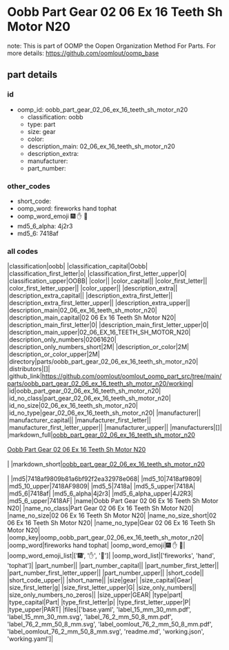 # Oobb Part Gear 02 06 Ex 16 Teeth Sh Motor N20  

note: This is part of OOMP the Oopen Organization Method For Parts. For more details: https://github.com/oomlout/oomp_base

##  part details





### id
* oomp_id: oobb_part_gear_02_06_ex_16_teeth_sh_motor_n20
  * classification: oobb
  * type: part
  * size: gear
  * color: 
  * description_main: 02_06_ex_16_teeth_sh_motor_n20
  * description_extra: 
  * manufacturer: 
  * part_number: 

### other_codes
* short_code: 
* oomp_word: fireworks hand tophat
* oomp_word_emoji :fireworks: :hand: :tophat:
* md5_6_alpha: 4j2r3
* md5_6: 7418af

### all codes 
|classification|oobb|
|classification_capital|Oobb|
|classification_first_letter|o|
|classification_first_letter_upper|O|
|classification_upper|OOBB|
|color||
|color_capital||
|color_first_letter||
|color_first_letter_upper||
|color_upper||
|description_extra||
|description_extra_capital||
|description_extra_first_letter||
|description_extra_first_letter_upper||
|description_extra_upper||
|description_main|02_06_ex_16_teeth_sh_motor_n20|
|description_main_capital|02 06 Ex 16 Teeth Sh Motor N20|
|description_main_first_letter|0|
|description_main_first_letter_upper|0|
|description_main_upper|02_06_EX_16_TEETH_SH_MOTOR_N20|
|description_only_numbers|02061620|
|description_only_numbers_short|2M|
|description_or_color|2M|
|description_or_color_upper|2M|
|directory|parts/oobb_part_gear_02_06_ex_16_teeth_sh_motor_n20|
|distributors|[]|
|github_link|https://github.com/oomlout/oomlout_oomp_part_src/tree/main/parts/oobb_part_gear_02_06_ex_16_teeth_sh_motor_n20/working|
|id|oobb_part_gear_02_06_ex_16_teeth_sh_motor_n20|
|id_no_class|part_gear_02_06_ex_16_teeth_sh_motor_n20|
|id_no_size|02_06_ex_16_teeth_sh_motor_n20|
|id_no_type|gear_02_06_ex_16_teeth_sh_motor_n20|
|manufacturer||
|manufacturer_capital||
|manufacturer_first_letter||
|manufacturer_first_letter_upper||
|manufacturer_upper||
|manufacturers|[]|
|markdown_full|[oobb_part_gear_02_06_ex_16_teeth_sh_motor_n20](https://github.com/oomlout/oomlout_oomp_part_src/tree/main/parts/oobb_part_gear_02_06_ex_16_teeth_sh_motor_n20/working)<br>[](https://github.com/oomlout/oomlout_oomp_part_src/tree/main/parts/oobb_part_gear_02_06_ex_16_teeth_sh_motor_n20/working)<br>[Oobb Part Gear 02 06 Ex 16 Teeth Sh Motor N20](https://github.com/oomlout/oomlout_oomp_part_src/tree/main/parts/oobb_part_gear_02_06_ex_16_teeth_sh_motor_n20/working)<br><br>|
|markdown_short|[oobb_part_gear_02_06_ex_16_teeth_sh_motor_n20](https://github.com/oomlout/oomlout_oomp_part_src/tree/main/parts/oobb_part_gear_02_06_ex_16_teeth_sh_motor_n20/working)<br><br>|
|md5|7418af9809b81a6bf92f2ea32978e068|
|md5_10|7418af9809|
|md5_10_upper|7418AF9809|
|md5_5|7418a|
|md5_5_upper|7418A|
|md5_6|7418af|
|md5_6_alpha|4j2r3|
|md5_6_alpha_upper|4J2R3|
|md5_6_upper|7418AF|
|name|Oobb Part Gear 02 06 Ex 16 Teeth Sh Motor N20|
|name_no_class|Part Gear 02 06 Ex 16 Teeth Sh Motor N20|
|name_no_size|02 06 Ex 16 Teeth Sh Motor N20|
|name_no_size_short|02 06 Ex 16 Teeth Sh Motor N20|
|name_no_type|Gear 02 06 Ex 16 Teeth Sh Motor N20|
|oomp_key|oomp_oobb_part_gear_02_06_ex_16_teeth_sh_motor_n20|
|oomp_word|fireworks hand tophat|
|oomp_word_emoji|:fireworks: :hand: :tophat:|
|oomp_word_emoji_list|[':fireworks:', ':hand:', ':tophat:']|
|oomp_word_list|['fireworks', 'hand', 'tophat']|
|part_number||
|part_number_capital||
|part_number_first_letter||
|part_number_first_letter_upper||
|part_number_upper||
|short_code||
|short_code_upper||
|short_name||
|size|gear|
|size_capital|Gear|
|size_first_letter|g|
|size_first_letter_upper|G|
|size_only_numbers||
|size_only_numbers_no_zeros||
|size_upper|GEAR|
|type|part|
|type_capital|Part|
|type_first_letter|p|
|type_first_letter_upper|P|
|type_upper|PART|
|files|['base.yaml', 'label_15_mm_30_mm.pdf', 'label_15_mm_30_mm.svg', 'label_76_2_mm_50_8_mm.pdf', 'label_76_2_mm_50_8_mm.svg', 'label_oomlout_76_2_mm_50_8_mm.pdf', 'label_oomlout_76_2_mm_50_8_mm.svg', 'readme.md', 'working.json', 'working.yaml']|
